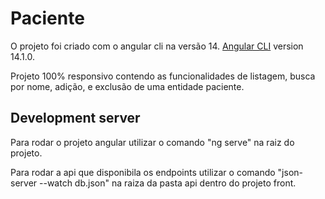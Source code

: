 # Paciente

O projeto foi criado com o angular cli na versão 14. [Angular CLI](https://github.com/angular/angular-cli) version 14.1.0.

Projeto 100% responsivo contendo as funcionalidades de listagem, busca por nome, adição, e exclusão de uma entidade paciente.

## Development server

Para rodar o projeto angular utilizar o comando "ng serve" na raiz do projeto.

Para rodar a api que disponibila os endpoints utilizar o comando "json-server --watch db.json" na raiza da pasta api dentro do projeto front.

